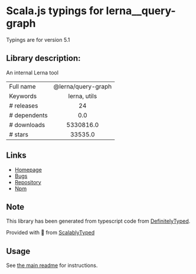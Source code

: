 
# Scala.js typings for lerna__query-graph

Typings are for version 5.1

## Library description:
An internal Lerna tool

|                    |                 |
| ------------------ | :-------------: |
| Full name          | @lerna/query-graph |
| Keywords           | lerna, utils |
| # releases         | 24 |
| # dependents       | 0.0 |
| # downloads        | 5330816.0 |
| # stars            | 33535.0 |

## Links
- [Homepage](https://lerna.js.org)
- [Bugs](https://github.com/lerna/lerna/issues)
- [Repository](https://github.com/lerna/lerna)
- [Npm](https://www.npmjs.com/package/%40lerna%2Fquery-graph)
    


## Note
This library has been generated from typescript code from [DefinitelyTyped](https://definitelytyped.org).

Provided with :purple_heart: from [ScalablyTyped](https://github.com/oyvindberg/ScalablyTyped)

## Usage
See [the main readme](../../readme.md) for instructions.


